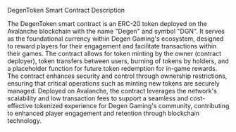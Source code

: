 DegenToken Smart Contract Description


The DegenToken smart contract is an ERC-20 token deployed on the Avalanche blockchain with the name "Degen" and symbol "DGN". It serves as the foundational currency within Degen Gaming's ecosystem, designed to reward players for their engagement and facilitate transactions within their games. The contract allows for token minting by the owner (contract deployer), token transfers between users, burning of tokens by holders, and a placeholder function for future token redemption for in-game rewards. The contract enhances security and control through ownership restrictions, ensuring that critical operations such as minting new tokens are securely managed. Deployed on Avalanche, the contract leverages the network's scalability and low transaction fees to support a seamless and cost-effective tokenized experience for Degen Gaming's community, contributing to enhanced player engagement and retention through blockchain technology.
